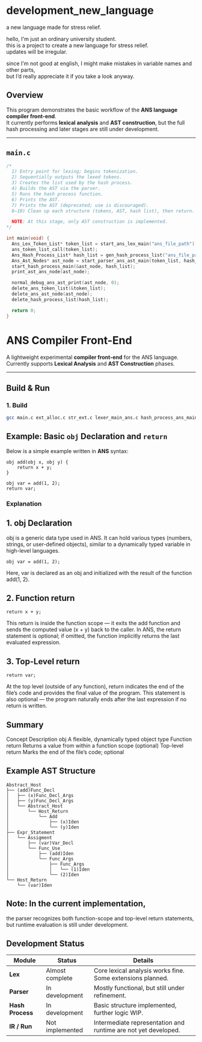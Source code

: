# development_new_language
a new language made for stress relief.




hello, I'm just an ordinary university student.  
this is a project to create a new language for stress relief.  
updates will be irregular.  

since I'm not good at english, I might make mistakes in variable names and other parts,  
but I’d really appreciate it if you take a look anyway.  
## Overview

This program demonstrates the basic workflow of the **ANS language compiler front-end**.  
It currently performs **lexical analysis** and **AST construction**, but the full hash processing and later stages are still under development.

---

## `main.c`

```c
/*
  1) Entry point for lexing; begins tokenization.
  2) Sequentially outputs the lexed tokens.
  3) Creates the list used by the hash process.
  4) Builds the AST via the parser.
  5) Runs the hash process function.
  6) Prints the AST.
  7) Prints the AST (deprecated; use is discouraged).
  8–10) Clean up each structure (tokens, AST, hash list), then return.

  NOTE: At this stage, only AST construction is implemented.
*/

int main(void) {
  Ans_Lex_Token_List* token_list = start_ans_lex_main("ans_file_path"); // 1
  ans_token_list_call(token_list);                                      // 2
  Ans_Hash_Process_List* hash_list = gen_hash_process_list("ans_file_path");  // 3
  Ans_Ast_Nodes* ast_node = start_parser_ans_ast_main(token_list, hash_list); // 4
  start_hash_process_main(&ast_node, hash_list);                        // 5
  print_ast_ans_node(ast_node);                                         // 6

  normal_debug_ans_ast_print(ast_node, 0);                              // 7 (deprecated)
  delete_ans_token_list(&token_list);                                   // 8
  delete_ans_ast_node(ast_node);                                        // 9
  delete_hash_process_list(hash_list);                                  // 10

  return 0;
}
```

# ANS Compiler Front-End

A lightweight experimental **compiler front-end** for the ANS language.  
Currently supports **Lexical Analysis** and **AST Construction** phases.

---

##  Build & Run

### 1. Build

```bash
gcc main.c ext_alloc.c str_ext.c lexer_main_ans.c hash_process_ans_main.c parser_main_ans.c
```
## Example: Basic `obj` Declaration and `return`

Below is a simple example written in **ANS** syntax:

```ans
obj add(obj x, obj y) {
    return x + y;
}

obj var = add(1, 2);
return var;
```
### Explanation
## 1. obj Declaration

obj is a generic data type used in ANS.
It can hold various types (numbers, strings, or user-defined objects), similar to a dynamically typed variable in high-level languages.
```ans
obj var = add(1, 2);
```

Here, var is declared as an obj and initialized with the result of the function add(1, 2).

## 2. Function return
```ans
return x + y;
```

This return is inside the function scope — it exits the add function and sends the computed value (x + y) back to the caller.
In ANS, the return statement is optional; if omitted, the function implicitly returns the last evaluated expression.

## 3. Top-Level return
```ans
return var;
```
At the top level (outside of any function),
return indicates the end of the file’s code and provides the final value of the program.
This statement is also optional — the program naturally ends after the last expression if no return is written. 

## Summary
Concept Description
obj A flexible, dynamically typed object type
Function return Returns a value from within a function scope (optional) 
Top-level return Marks the end of the file’s code; optional 
## Example AST Structure

```text
Abstract_Host
├── (add)Func_Decl
│   ├── (x)Func_Decl_Args
│   ├── (y)Func_Decl_Args
│   └── Abstract_Host
│       └── Host_Return
│           └── Add
│               ├── (x)Iden
│               └── (y)Iden
├── Expr_Statement
│   └── Assigment
│       ├── (var)Var_Decl
│       └── Func_Use
│           ├── (add)Iden
│           └── Func_Args
│               ├── Func_Args
│               │   └── (1)Iden
│               └── (2)Iden
└── Host_Return
    └── (var)Iden
```
## Note: In the current implementation,
the parser recognizes both function-scope and top-level return statements,
but runtime evaluation is still under development.
##  Development Status

| Module | Status | Details |
|---------|---------|----------|
| **Lex** |  Almost complete | Core lexical analysis works fine. Some extensions planned. |
| **Parser** |  In development | Mostly functional, but still under refinement. |
| **Hash Process** |  In development | Basic structure implemented, further logic WIP. |
| **IR / Run** |  Not implemented | Intermediate representation and runtime are not yet developed. |

